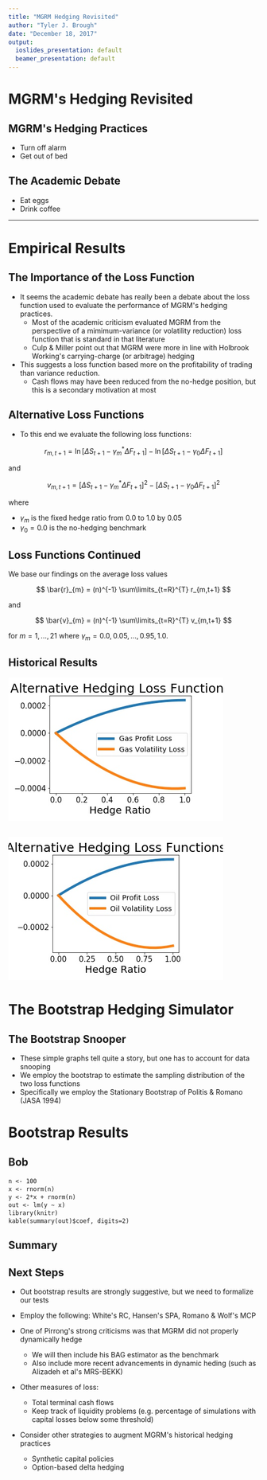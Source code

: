 ```yaml
---
title: "MGRM Hedging Revisited"
author: "Tyler J. Brough"
date: "December 18, 2017"
output:
  ioslides_presentation: default
  beamer_presentation: default
---
```




# MGRM's Hedging Revisited

## MGRM's Hedging Practices

- Turn off alarm
- Get out of bed

## The Academic Debate

- Eat eggs
- Drink coffee



----

# Empirical Results

## The Importance of the Loss Function

- It seems the academic debate has really been a debate about the loss function used to evaluate the performance of MGRM's hedging practices.
    * Most of the academic criticism evaluated MGRM from the perspective of a mimimum-variance (or volatility reduction) loss function that is standard in that literature
    * Culp & Miller point out that MGRM were more in line with Holbrook Working's carrying-charge (or arbitrage) hedging
- This suggests a loss function based more on the profitability of trading than variance reduction. 
    * Cash flows may have been reduced from the no-hedge position, but this is a secondary motivation at most
    
    
## Alternative Loss Functions

- To this end we evaluate the following loss functions:

$$
r_{m,t+1} = \ln{[\Delta S_{t+1} - \gamma_{m}^{\ast} \Delta F_{t+1}]} - \ln{[\Delta S_{t+1} - \gamma_{0} \Delta F_{t+1}]}
$$

and

$$
v_{m,t+1} = [\Delta S_{t+1} - \gamma_{m}^{\ast} \Delta F_{t+1}]^{2} - [\Delta S_{t+1} - \gamma_{0} \Delta F_{t+1}]^{2}
$$

where

* $\gamma_{m}$ is the fixed hedge ratio from 0.0 to 1.0 by 0.05
* $\gamma_{0} = 0.0$ is the no-hedging benchmark

## Loss Functions Continued

We base our findings on the average loss values

$$
\bar{r}_{m} = (n)^{-1} \sum\limits_{t=R}^{T} r_{m,t+1}
$$

and 

$$
\bar{v}_{m} = (n)^{-1} \sum\limits_{t=R}^{T} v_{m,t+1}
$$

for $m = 1, \ldots, 21$ where $\gamma_{m} = 0.0, 0.05, \ldots, 0.95, 1.0$.



## Historical Results

![Loss Functions for Gasoline](images/gas.jpg)


## 

![Loss Functions for Heating Oil](images/oil.jpg)


# The Bootstrap Hedging Simulator

## The Bootstrap Snooper

- These simple graphs tell quite a story, but one has to account for data snooping
- We employ the bootstrap to estimate the sampling distribution of the two loss functions
- Specifically we employ the Stationary Bootstrap of Politis & Romano (JASA 1994)

# Bootstrap Results

## Bob

```{r kable}
n <- 100
x <- rnorm(n)
y <- 2*x + rnorm(n)
out <- lm(y ~ x)
library(knitr)
kable(summary(out)$coef, digits=2)
```


## Summary

## Next Steps

- Out bootstrap results are strongly suggestive, but we need to formalize our tests
- Employ the following: White's RC, Hansen's SPA, Romano & Wolf's MCP
- One of Pirrong's strong criticisms was that MGRM did not properly dynamically hedge
    * We will then include his BAG estimator as the benchmark
    * Also include more recent advancements in dynamic heding (such as Alizadeh et al's MRS-BEKK)
    
- Other measures of loss:
    * Total terminal cash flows
    * Keep track of liquidity problems (e.g. percentage of simulations with capital losses below some threshold)
    
- Consider other strategies to augment MGRM's historical hedging practices
    * Synthetic capital policies
    * Option-based delta hedging

